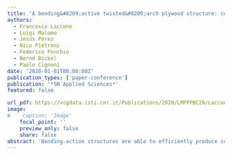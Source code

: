 ```yaml
---
title: 'A bending&#8209;active twisted&#8209;arch plywood structure: computational design and fabrication of the FlexMaps Pavilion'
authors:
  - Francesco Laccone
  - Luigi Malomo
  - Jesús Pérez
  - Nico Pietroni
  - Federico Ponchio
  - Bernd Bickel
  - Paolo Cignoni
date: '2020-01-01T00:00:00Z'
publication_types: ['paper-conference']
publication: '*SN Applied Sciences*'
featured: false

url_pdf: https://vcgdata.isti.cnr.it/Publications/2020/LMPPPBC20/Laccone2020_ABending-activeTwisted-archPly.pdf
image:
#    caption: 'Image'
    focal_point: ''
    preview_only: false
    share: false
abstract: 'Bending-active structures are able to efficiently produce complex curved shapes from flat panels. The desired deformation of the panels derives from the proper selection of their elastic properties. Optimized panels, called FlexMaps, are designed such that, once they are bent and assembled, the resulting static equilibrium configuration matches a desired input 3D shape. The FlexMaps elastic properties are controlled by locally varying spiraling geometric mesostructures, which are optimized in size and shape to match specific bending requests, namely the global curvature of the target shape. The design pipeline starts from a quad mesh representing the input 3D shape, which defines the edge size and the total amount of spirals: every quad will embed one spiral. Then, an optimization algorithm tunes the geometry of the spirals by using a simplified pre-computed rod model. This rod model is derived from a non-linear regression algorithm which approximates the non-linear behavior of solid FEM spiral models subject to hundreds of load combinations. This innovative pipeline has been applied to the project of a lightweight plywood pavilion named FlexMaps Pavilion, which is a single-layer piecewise twisted arch that fits a bounding box of 3.90x3.96x3.25 meters. This case study serves to test the applicability of this methodology at the architectural scale. The structure is validated via FE analyses and the fabrication of the full scale prototype.     For more details on the prototype, please visit this  webpage      Our pavilion has been exhibited in the  Italian pavilion of the 2021 17th Biennale Architettura in Venice'
---
```

